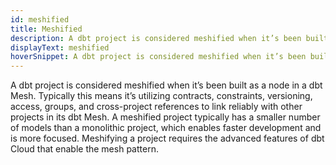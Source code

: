 ```yaml
---
id: meshified
title: Meshified
description: A dbt project is considered meshified when it’s been built as a node in a dbt Mesh.
displayText: meshified  
hoverSnippet: A dbt project is considered meshified when it’s been built as a node in a dbt Mesh.
---
```


A dbt project is considered meshified when it’s been built as a node in a <term id="dbt-mesh">dbt Mesh</term>. Typically this means it’s utilizing contracts, constraints, versioning, access, groups, and cross-project references to link reliably with other projects in its dbt Mesh. A meshified project typically has a smaller number of models than a monolithic project, which enables faster development and is more focused. Meshifying a project requires the advanced features of dbt Cloud that enable the mesh pattern.